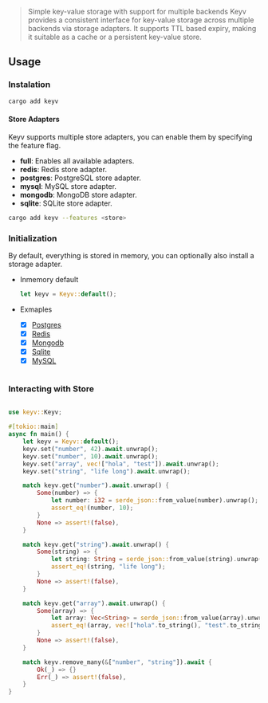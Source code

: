 > Simple key-value storage with support for multiple backends
> Keyv provides a consistent interface for key-value storage across multiple backends via storage adapters. It supports
> TTL based expiry, making it suitable as a cache or a persistent key-value store.

## Usage

### Instalation

```bash
cargo add keyv
```

#### Store Adapters

Keyv supports multiple store adapters, you can enable them by specifying the feature flag.

- **full**: Enables all available adapters.
- **redis**: Redis store adapter.
- **postgres**: PostgreSQL store adapter.
- **mysql**: MySQL store adapter.
- **mongodb**: MongoDB store adapter.
- **sqlite**: SQLite store adapter.

```bash
cargo add keyv --features <store>
```

### Initialization

By default, everything is stored in memory, you can optionally also install a storage adapter.

- Inmemory default
  ```rust
  let keyv = Keyv::default();
  ```
- Exmaples

  - [x] [Postgres](https://github.com/chrisllontop/keyv-rust/examples/postgres.rs)
  - [x] [Redis](https://github.com/chrisllontop/keyv-rust/examples/redis.rs)
  - [x] [Mongodb](https://github.com/chrisllontop/keyv-rust/examples/mongodb.rs)
  - [x] [Sqlite](https://github.com/chrisllontop/keyv-rust/examples/sqlite.rs)
  - [x] [MySQL](https://github.com/chrisllontop/keyv-rust/examples/mysql.rs)

  ```

  ```

### Interacting with Store

```rust

use keyv::Keyv;

#[tokio::main]
async fn main() {
    let keyv = Keyv::default();
    keyv.set("number", 42).await.unwrap();
    keyv.set("number", 10).await.unwrap();
    keyv.set("array", vec!["hola", "test"]).await.unwrap();
    keyv.set("string", "life long").await.unwrap();

    match keyv.get("number").await.unwrap() {
        Some(number) => {
            let number: i32 = serde_json::from_value(number).unwrap();
            assert_eq!(number, 10);
        }
        None => assert!(false),
    }

    match keyv.get("string").await.unwrap() {
        Some(string) => {
            let string: String = serde_json::from_value(string).unwrap();
            assert_eq!(string, "life long");
        }
        None => assert!(false),
    }

    match keyv.get("array").await.unwrap() {
        Some(array) => {
            let array: Vec<String> = serde_json::from_value(array).unwrap();
            assert_eq!(array, vec!["hola".to_string(), "test".to_string()])
        }
        None => assert!(false),
    }

    match keyv.remove_many(&["number", "string"]).await {
        Ok(_) => {}
        Err(_) => assert!(false),
    }
}
```
